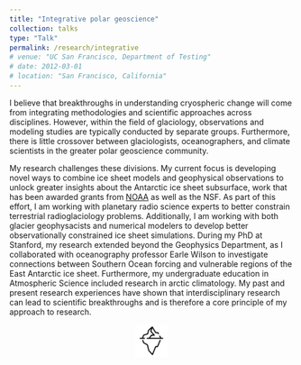 ```yaml
---
title: "Integrative polar geoscience"
collection: talks
type: "Talk"
permalink: /research/integrative
# venue: "UC San Francisco, Department of Testing"
# date: 2012-03-01
# location: "San Francisco, California"
---
```


I believe that breakthroughs in understanding cryospheric change will come from integrating methodologies and scientific approaches across disciplines. However, within the field of glaciology, observations and modeling studies are typically conducted by separate groups. Furthermore, there is little crossover between glaciologists, oceanographers, and climate scientists in the greater polar geoscience community.

My research challenges these divisions. My current focus is developing novel ways to combine ice sheet models and geophysical observations to unlock greater insights about the Antarctic ice sheet subsurface, work that has been awarded grants from [NOAA](https://cpaess.ucar.edu/cgc/class-34) as well as the NSF. As part of this effort, I am working with planetary radio science experts to better constrain terrestrial radioglaciology problems. Additionally, I am working with both glacier geophysacists and numerical modelers to develop better observationally constrained ice sheet simulations. During my PhD at Stanford, my research extended beyond the Geophysics Department, as I collaborated with oceanography professor Earle Wilson to investigate connections between Southern Ocean forcing and vulnerable regions of the East Antarctic ice sheet. Furthermore, my undergraduate education in Atmospheric Science included research in arctic climatology. My past and present research experiences have shown that interdisciplinary research can lead to scientific breakthroughs and is therefore a core principle of my approach to research.

<div style="text-align: center;">
  <img src="/images/iceberg-icon.png" alt="Polar Geoscience Icon" style="width: 58px; height: auto;">
</div>
